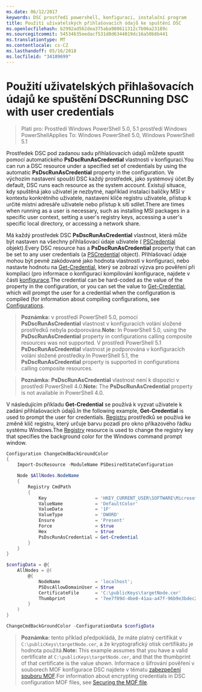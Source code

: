 ```yaml
---
ms.date: 06/12/2017
keywords: DSC prostředí powershell, konfiguraci, instalační program
title: Použití uživatelských přihlašovacích údajů ke spuštění DSC
ms.openlocfilehash: b2992ad562dea375aba980611312c7b96a23189c
ms.sourcegitcommit: 54534635eedacf531d8d6344019dc16a50b8b441
ms.translationtype: MT
ms.contentlocale: cs-CZ
ms.lasthandoff: 05/16/2018
ms.locfileid: "34189699"
---
```

# <a name="running-dsc-with-user-credentials"></a><span data-ttu-id="8324b-103">Použití uživatelských přihlašovacích údajů ke spuštění DSC</span><span class="sxs-lookup"><span data-stu-id="8324b-103">Running DSC with user credentials</span></span>

> <span data-ttu-id="8324b-104">Platí pro: Prostředí Windows PowerShell 5.0, 5.1 prostředí Windows PowerShell</span><span class="sxs-lookup"><span data-stu-id="8324b-104">Applies To: Windows PowerShell 5.0, Windows PowerShell 5.1</span></span>

<span data-ttu-id="8324b-105">Prostředek DSC pod zadanou sadu přihlašovacích údajů můžete spustit pomocí automatického **PsDscRunAsCredential** vlastnosti v konfiguraci.</span><span class="sxs-lookup"><span data-stu-id="8324b-105">You can run a DSC resource under a specified set of credentials by using the automatic **PsDscRunAsCredential** property in the configuration.</span></span>
<span data-ttu-id="8324b-106">Ve výchozím nastavení spouští DSC každý prostředek, jako systémový účet.</span><span class="sxs-lookup"><span data-stu-id="8324b-106">By default, DSC runs each resource as the system account.</span></span>
<span data-ttu-id="8324b-107">Existují situace, kdy spuštěná jako uživatel je nezbytné, například instalaci balíčky MSI v kontextu konkrétního uživatele, nastavení klíče registru uživatele, přístup k určité místní adresáře uživatele nebo přístup k síti sdílet.</span><span class="sxs-lookup"><span data-stu-id="8324b-107">There are times when running as a user is necessary, such as installing MSI packages in a specific user context, setting a user's registry keys, accessing a user's specific local directory, or accessing a network share.</span></span>

<span data-ttu-id="8324b-108">Má každý prostředek DSC **PsDscRunAsCredential** vlastnost, která může být nastaven na všechny přihlašovací údaje uživatele ( [PSCredential](https://msdn.microsoft.com/library/ms572524(v=VS.85).aspx) objekt).</span><span class="sxs-lookup"><span data-stu-id="8324b-108">Every DSC resource has a **PsDscRunAsCredential** property that can be set to any user credentials (a [PSCredential](https://msdn.microsoft.com/library/ms572524(v=VS.85).aspx) object).</span></span>
<span data-ttu-id="8324b-109">Přihlašovací údaje mohou být pevně zakódované jako hodnota vlastnosti v konfiguraci, nebo nastavte hodnotu na [Get-Credential](https://technet.microsoft.com/library/hh849815.aspx), který se zobrazí výzva pro pověření při kompilaci (pro informace o konfiguraci kompilování konfigurace, najdete v části [konfigurace](configurations.md).</span><span class="sxs-lookup"><span data-stu-id="8324b-109">The credential can be hard-coded as the value of the property in the configuration, or you can set the value to [Get-Credential](https://technet.microsoft.com/library/hh849815.aspx), which will prompt the user for a credential when the configuration is compiled (for information about compiling configurations, see [Configurations](configurations.md).</span></span>

><span data-ttu-id="8324b-110">**Poznámka:** v prostředí PowerShell 5.0, pomocí **PsDscRunAsCredential** vlastnost v konfiguracích volání složené prostředků nebyla podporována.</span><span class="sxs-lookup"><span data-stu-id="8324b-110">**Note:** In PowerShell 5.0, using the **PsDscRunAsCredential** property in configurations calling composite resources was not supported.</span></span>
><span data-ttu-id="8324b-111">V prostředí PowerShell 5.1 **PsDscRunAsCredential** vlastnost je podporována v konfiguracích volání složené prostředky.</span><span class="sxs-lookup"><span data-stu-id="8324b-111">In PowerShell 5.1, the **PsDscRunAsCredential** property is supported in configurations calling composite resources.</span></span>

><span data-ttu-id="8324b-112">**Poznámka:** **PsDscRunAsCredential** vlastnost není k dispozici v prostředí PowerShell 4.0.</span><span class="sxs-lookup"><span data-stu-id="8324b-112">**Note:** The **PsDscRunAsCredential** property is not available in PowerShell 4.0.</span></span>

<span data-ttu-id="8324b-113">V následujícím příkladu **Get-Credential** se používá k vyzvat uživatele k zadání přihlašovacích údajů.</span><span class="sxs-lookup"><span data-stu-id="8324b-113">In the following example, **Get-Credential** is used to prompt the user for credentials.</span></span>
<span data-ttu-id="8324b-114">[Registru](registryResource.md) prostředků se používá ke změně klíč registru, který určuje barvu pozadí pro okno příkazového řádku systému Windows.</span><span class="sxs-lookup"><span data-stu-id="8324b-114">The [Registry](registryResource.md) resource is used to change the registry key that specifies the background color for the Windows command prompt window.</span></span>

```powershell
Configuration ChangeCmdBackGroundColor
{
    Import-DscResource -ModuleName PSDesiredStateConfiguration

    Node $AllNodes.NodeName
    {
        Registry CmdPath
        {
            Key                  = 'HKEY_CURRENT_USER\SOFTWARE\Microsoft\Command Processor'
            ValueName            = 'DefaultColor'
            ValueData            = '1F'
            ValueType            = 'DWORD'
            Ensure               = 'Present'
            Force                = $true
            Hex                  = $true
            PsDscRunAsCredential = Get-Credential
        }
    }
}

$configData = @{
    AllNodes = @(
        @{
            NodeName             = 'localhost';
            PSDscAllowDomainUser = $true
            CertificateFile      = 'C:\publicKeys\targetNode.cer'
            Thumbprint           = '7ee7f09d-4be0-41aa-a47f-96b9e3bdec25'
        }
    )
}

ChangeCmdBackGroundColor -ConfigurationData $configData
```
><span data-ttu-id="8324b-115">**Poznámka:** tento příklad předpokládá, že máte platný certifikát v `C:\publicKeys\targetNode.cer`, a že kryptografický otisk certifikátu je hodnota použitá.</span><span class="sxs-lookup"><span data-stu-id="8324b-115">**Note:** This example assumes that you have a valid certificate at `C:\publicKeys\targetNode.cer`, and that the thumbprint of that certificate is the value shown.</span></span>
><span data-ttu-id="8324b-116">Informace o šifrování pověření v souborech MOF konfigurace DSC najdete v tématu [zabezpečení souboru MOF](secureMOF.md).</span><span class="sxs-lookup"><span data-stu-id="8324b-116">For information about encrypting credentials in DSC configuration MOF files, see [Securing the MOF file](secureMOF.md).</span></span>